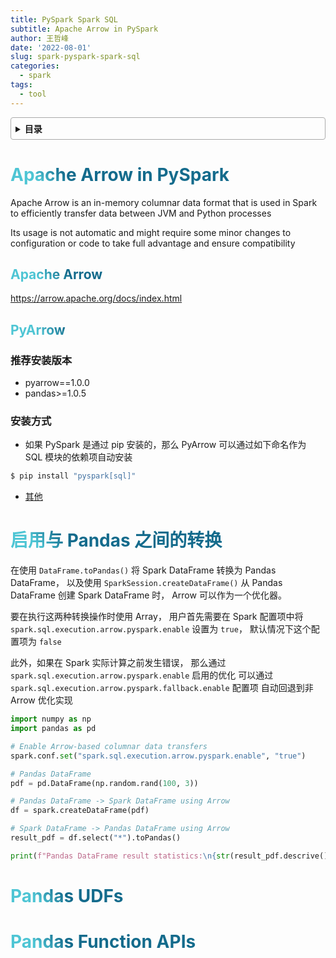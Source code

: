 ```yaml
---
title: PySpark Spark SQL
subtitle: Apache Arrow in PySpark
author: 王哲峰
date: '2022-08-01'
slug: spark-pyspark-spark-sql
categories:
  - spark
tags:
  - tool
---
```


<style>
h1 {
background-color: #2B90B6;
background-image: linear-gradient(45deg, #4EC5D4 10%, #146b8c 20%);
background-size: 100%;
-webkit-background-clip: text;
-moz-background-clip: text;
-webkit-text-fill-color: transparent;
-moz-text-fill-color: transparent;
}
h2 {
background-color: #2B90B6;
background-image: linear-gradient(45deg, #4EC5D4 10%, #146b8c 20%);
background-size: 100%;
-webkit-background-clip: text;
-moz-background-clip: text;
-webkit-text-fill-color: transparent;
-moz-text-fill-color: transparent;
}
details {
    border: 1px solid #aaa;
    border-radius: 4px;
    padding: .5em .5em 0;
}
summary {
    font-weight: bold;
    margin: -.5em -.5em 0;
    padding: .5em;
}
details[open] {
    padding: .5em;
}
details[open] summary {
    border-bottom: 1px solid #aaa;
    margin-bottom: .5em;
}
</style>


<details><summary>目录</summary><p>

- [Apache Arrow in PySpark](#apache-arrow-in-pyspark)
  - [Apache Arrow](#apache-arrow)
  - [PyArrow](#pyarrow)
    - [推荐安装版本](#推荐安装版本)
    - [安装方式](#安装方式)
- [启用与 Pandas 之间的转换](#启用与-pandas-之间的转换)
- [Pandas UDFs](#pandas-udfs)
- [Pandas Function APIs](#pandas-function-apis)
</p></details><p></p>

# Apache Arrow in PySpark

Apache Arrow is an in-memory columnar data format that is used 
in Spark to efficiently transfer data between JVM and Python processes

Its usage is not automatic and might require some minor changes 
to configuration or code to take full advantage and ensure compatibility

## Apache Arrow

https://arrow.apache.org/docs/index.html

## PyArrow

### 推荐安装版本

* pyarrow==1.0.0
* pandas>=1.0.5

### 安装方式

* 如果 PySpark 是通过 pip 安装的，那么 PyArrow 可以通过如下命名作为 SQL 模块的依赖项自动安装

```bash
$ pip install "pyspark[sql]"
```

* [其他](https://arrow.apache.org/docs/python/install.html)

# 启用与 Pandas 之间的转换

在使用 `DataFrame.toPandas()` 将 Spark DataFrame 转换为 Pandas DataFrame，
以及使用 `SparkSession.createDataFrame()` 从 Pandas DataFrame 创建 Spark DataFrame 时，
Arrow 可以作为一个优化器。

要在执行这两种转换操作时使用 Array，
用户首先需要在 Spark 配置项中将 `spark.sql.execution.arrow.pyspark.enable` 设置为 `true`，
默认情况下这个配置项为 `false`

此外，如果在 Spark 实际计算之前发生错误，
那么通过 `spark.sql.execution.arrow.pyspark.enable` 启用的优化
可以通过 `spark.sql.execution.arrow.pyspark.fallback.enable` 配置项
自动回退到非 Arrow 优化实现

```python
import numpy as np
import pandas as pd

# Enable Arrow-based columnar data transfers
spark.conf.set("spark.sql.execution.arrow.pyspark.enable", "true")

# Pandas DataFrame
pdf = pd.DataFrame(np.random.rand(100, 3))

# Pandas DataFrame -> Spark DataFrame using Arrow
df = spark.createDataFrame(pdf)

# Spark DataFrame -> Pandas DataFrame using Arrow
result_pdf = df.select("*").toPandas()

print(f"Pandas DataFrame result statistics:\n{str(result_pdf.descrive())}\n")
```

# Pandas UDFs



# Pandas Function APIs

